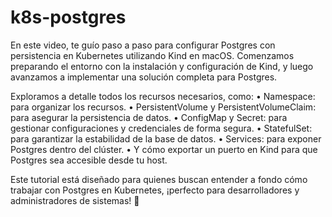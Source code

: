 # k8s-postgres

En este video, te guío paso a paso para configurar Postgres con persistencia en Kubernetes utilizando Kind en macOS. Comenzamos preparando el entorno con la instalación y configuración de Kind, y luego avanzamos a implementar una solución completa para Postgres.

Exploramos a detalle todos los recursos necesarios, como:
 • Namespace: para organizar los recursos.
 • PersistentVolume y PersistentVolumeClaim: para asegurar la persistencia de datos.
 • ConfigMap y Secret: para gestionar configuraciones y credenciales de forma segura.
 • StatefulSet: para garantizar la estabilidad de la base de datos.
 • Services: para exponer Postgres dentro del clúster.
 • Y cómo exportar un puerto en Kind para que Postgres sea accesible desde tu host.

Este tutorial está diseñado para quienes buscan entender a fondo cómo trabajar con Postgres en Kubernetes, ¡perfecto para desarrolladores y administradores de sistemas! 🚀
